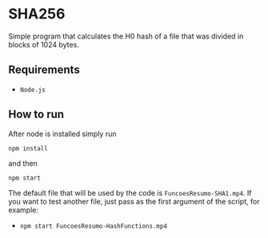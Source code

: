# SHA256
Simple program that calculates the H0 hash of a file that was divided in blocks of 1024 bytes.
## Requirements
- `Node.js`
## How to run

After node is installed simply run

`npm install`

and then

`npm start`

The default file that will be used by the code is `FuncoesResumo-SHA1.mp4`. If you want to test another file, just pass as the first argument of the script, for example:
- `npm start FuncoesResumo-HashFunctions.mp4`